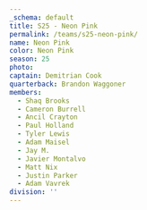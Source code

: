 ```yaml
---
_schema: default
title: S25 - Neon Pink
permalink: /teams/s25-neon-pink/
name: Neon Pink
color: Neon Pink
season: 25
photo:
captain: Demitrian Cook
quarterback: Brandon Waggoner
members:
  - Shaq Brooks
  - Cameron Burrell
  - Ancil Crayton
  - Paul Holland
  - Tyler Lewis
  - Adam Maisel
  - Jay M.
  - Javier Montalvo
  - Matt Nix
  - Justin Parker
  - Adam Vavrek
division: ''
---
```

